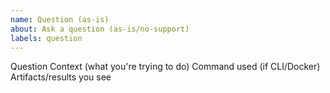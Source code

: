 ```yaml
---
name: Question (as‑is)
about: Ask a question (as‑is/no‑support)
labels: question
---
```


Question
Context (what you're trying to do)
Command used (if CLI/Docker)
Artifacts/results you see

